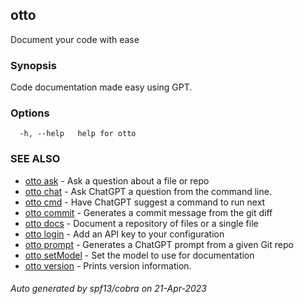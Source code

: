 ## otto

Document your code with ease

### Synopsis

Code documentation made easy using GPT.

### Options

```
  -h, --help   help for otto
```

### SEE ALSO

* [otto ask](otto_ask.md)	 - Ask a question about a file or repo
* [otto chat](otto_chat.md)	 - Ask ChatGPT a question from the command line.
* [otto cmd](otto_cmd.md)	 - Have ChatGPT suggest a command to run next
* [otto commit](otto_commit.md)	 - Generates a commit message from the git diff
* [otto docs](otto_docs.md)	 - Document a repository of files or a single file
* [otto login](otto_login.md)	 - Add an API key to your configuration
* [otto prompt](otto_prompt.md)	 - Generates a ChatGPT prompt from a given Git repo
* [otto setModel](otto_setModel.md)	 - Set the model to use for documentation
* [otto version](otto_version.md)	 - Prints version information.

###### Auto generated by spf13/cobra on 21-Apr-2023
